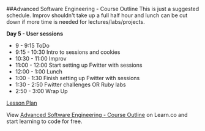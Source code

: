 

##Advanced Software Engineering - Course Outline
This is just a suggested schedule. Improv shouldn't take up a full half hour and lunch can be cut down if more time is needed for lectures/labs/projects.

**Day 5 - User sessions**
+ 9 - 9:15 ToDo
+ 9:15 - 10:30 Intro to sessions and cookies
+ 10:30 - 11:00 Improv
+ 11:00 - 12:00 Start setting up Fwitter with sessions
+ 12:00 - 1:00 Lunch
+ 1:00 - 1:30 Finish setting up Fwitter with sessions
+ 1:30 - 2:50 Fwitter challenges OR Ruby labs
+ 2:50 - 3:00 Wrap Up

[Lesson Plan](https://docs.google.com/a/flatironschool.com/document/d/1THT11XhIoC3sRK7BNjFqYVrxq1Ny44r3ZCHAgz3ZRZI/edit)

<p data-visibility='hidden'>View <a href='https://learn.co/lessons/hs-adv-software-day5-schedule' title='Advanced Software Engineering - Course Outline'>Advanced Software Engineering - Course Outline</a> on Learn.co and start learning to code for free.</p>
